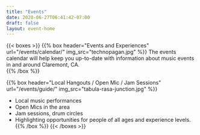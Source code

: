 ```yaml
---
title: "Events"
date: 2020-06-27T06:41:42-07:00
draft: false
layout: event-home
---
```


{{< boxes >}}
  {{% box header="Events and Experiences" url="/events/calendar/" img_src="technopagan.jpg" %}}
The events calendar will help keep you up-to-date with information about 
music events in and around Claremont, CA.  
  {{% /box %}}
  
  {{% box header="Local Hangouts / Open Mic / Jam Sessions" url="/events/guide/" img_src="tabula-rasa-junction.jpg" %}}
* Local music performances
* Open Mics in the area
* Jam sessions, drum circles
* Highlighting opportunities for people of all ages and experience levels.  
  {{% /box %}}
{{< /boxes >}}
